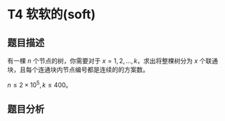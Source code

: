 # T4 软软的(soft)

## 题目描述

有一棵 $n$ 个节点的树，你需要对于 $x = 1, 2, ..., k$，求出将整棵树分为 $x$ 个联通块，且每个连通块内节点编号都是连续的的方案数。

$n\leq 2\times 10^5, k\leq 400$。

## 题目分析

